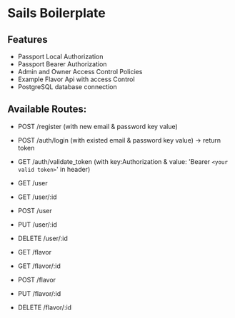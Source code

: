 # Sails Boilerplate

## Features
* Passport Local Authorization
* Passport Bearer Authorization
* Admin and Owner Access Control Policies
* Example Flavor Api with access Control
* PostgreSQL database connection

## Available Routes:
* POST /register (with new email & password key value)
* POST /auth/login (with existed email & password key value) -> return token
* GET /auth/validate_token (with key:Authorization & value: 'Bearer `<your valid token>`' in header)

* GET /user
* GET /user/:id
* POST /user
* PUT /user/:id
* DELETE /user/:id

* GET /flavor
* GET /flavor/:id
* POST /flavor
* PUT /flavor/:id
* DELETE /flavor/:id

